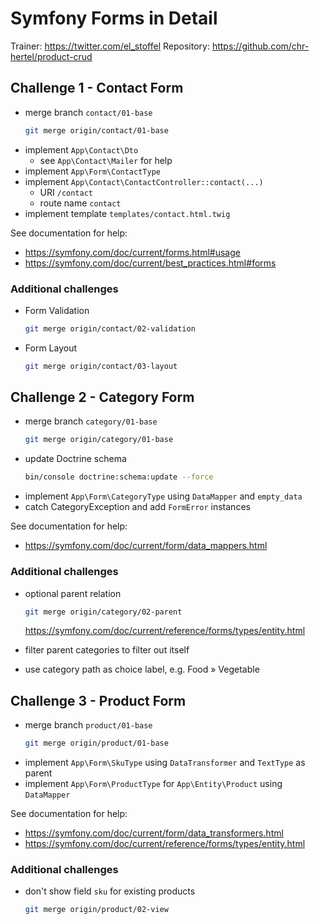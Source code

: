 # Symfony Forms in Detail

Trainer: https://twitter.com/el_stoffel
Repository: https://github.com/chr-hertel/product-crud

## Challenge 1 - Contact Form

* merge branch `contact/01-base`
    ```bash
    git merge origin/contact/01-base
    ```
* implement `App\Contact\Dto`
    * see `App\Contact\Mailer` for help
* implement `App\Form\ContactType`
* implement `App\Contact\ContactController::contact(...)`
    * URI `/contact`
    * route name `contact`
* implement template `templates/contact.html.twig`

See documentation for help:
* https://symfony.com/doc/current/forms.html#usage
* https://symfony.com/doc/current/best_practices.html#forms

### Additional challenges

* Form Validation
    ```bash
    git merge origin/contact/02-validation
    ```
* Form Layout
    ```bash
    git merge origin/contact/03-layout
    ```

## Challenge 2 - Category Form

* merge branch `category/01-base`
    ```bash
    git merge origin/category/01-base
    ```
* update Doctrine schema
    ```bash
    bin/console doctrine:schema:update --force
    ```
* implement `App\Form\CategoryType` using `DataMapper` and `empty_data`
* catch CategoryException and add `FormError` instances

See documentation for help:
* https://symfony.com/doc/current/form/data_mappers.html

### Additional challenges

* optional parent relation
    ```bash
    git merge origin/category/02-parent
    ```
    https://symfony.com/doc/current/reference/forms/types/entity.html

* filter parent categories to filter out itself
* use category path as choice label, e.g. Food » Vegetable

## Challenge 3 - Product Form

* merge branch `product/01-base`
    ```bash
    git merge origin/product/01-base
    ```
* implement `App\Form\SkuType` using `DataTransformer` and `TextType` as parent
* implement `App\Form\ProductType` for `App\Entity\Product` using `DataMapper`

See documentation for help:
* https://symfony.com/doc/current/form/data_transformers.html
* https://symfony.com/doc/current/reference/forms/types/entity.html

### Additional challenges

* don't show field `sku` for existing products 
    ```bash
    git merge origin/product/02-view
    ```
